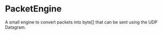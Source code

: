# PacketEngine
A small engine to convert packets into byte[] that can be sent using the UDP Datagram. 

